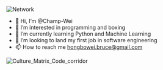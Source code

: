 ![Network](https://user-images.githubusercontent.com/112866063/236608927-5570cfd7-e8de-4da2-a883-5dd3b65a9883.jpg)

- 👋 Hi, I’m @Champ-Wei
- 👀 I’m interested in programming and boxing
- 🌱 I’m currently learning Python and Machine Learning
- 💞️ I’m looking to land my first job in software engineering
- 📫 How to reach me hongbowei.bruce@gmail.com

![Culture_Matrix_Code_corridor](https://user-images.githubusercontent.com/112866063/236608955-b46f3e94-ed3d-4b56-a7e7-6b04f25a3db9.jpeg)


<!---
Champ-Wei/Champ-Wei is a ✨ special ✨ repository because its `README.md` (this file) appears on your GitHub profile.
You can click the Preview link to take a look at your changes.
--->

